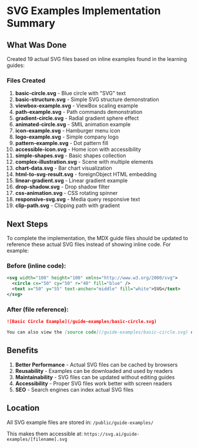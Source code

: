 # SVG Examples Implementation Summary

## What Was Done

Created 19 actual SVG files based on inline examples found in the learning guides:

### Files Created

1. **basic-circle.svg** - Blue circle with "SVG" text
2. **basic-structure.svg** - Simple SVG structure demonstration
3. **viewbox-example.svg** - ViewBox scaling example
4. **path-example.svg** - Path commands demonstration
5. **gradient-circle.svg** - Radial gradient sphere effect
6. **animated-circle.svg** - SMIL animation example
7. **icon-example.svg** - Hamburger menu icon
8. **logo-example.svg** - Simple company logo
9. **pattern-example.svg** - Dot pattern fill
10. **accessible-icon.svg** - Home icon with accessibility
11. **simple-shapes.svg** - Basic shapes collection
12. **complex-illustration.svg** - Scene with multiple elements
13. **chart-data.svg** - Bar chart visualization
14. **html-to-svg-result.svg** - foreignObject HTML embedding
15. **linear-gradient.svg** - Linear gradient example
16. **drop-shadow.svg** - Drop shadow filter
17. **css-animation.svg** - CSS rotating spinner
18. **responsive-svg.svg** - Media query responsive text
19. **clip-path.svg** - Clipping path with gradient

## Next Steps

To complete the implementation, the MDX guide files should be updated to reference these actual SVG files instead of showing inline code. For example:

### Before (inline code):
```xml
<svg width="100" height="100" xmlns="http://www.w3.org/2000/svg">
  <circle cx="50" cy="50" r="40" fill="blue" />
  <text x="50" y="55" text-anchor="middle" fill="white">SVG</text>
</svg>
```

### After (file reference):
```markdown
![Basic Circle Example](/guide-examples/basic-circle.svg)

You can also view the [source code](/guide-examples/basic-circle.svg) or download it for your own use.
```

## Benefits

1. **Better Performance** - Actual SVG files can be cached by browsers
2. **Reusability** - Examples can be downloaded and used by readers
3. **Maintainability** - SVG files can be updated without editing guides
4. **Accessibility** - Proper SVG files work better with screen readers
5. **SEO** - Search engines can index actual SVG files

## Location

All SVG example files are stored in: `/public/guide-examples/`

This makes them accessible at: `https://svg.ai/guide-examples/[filename].svg`